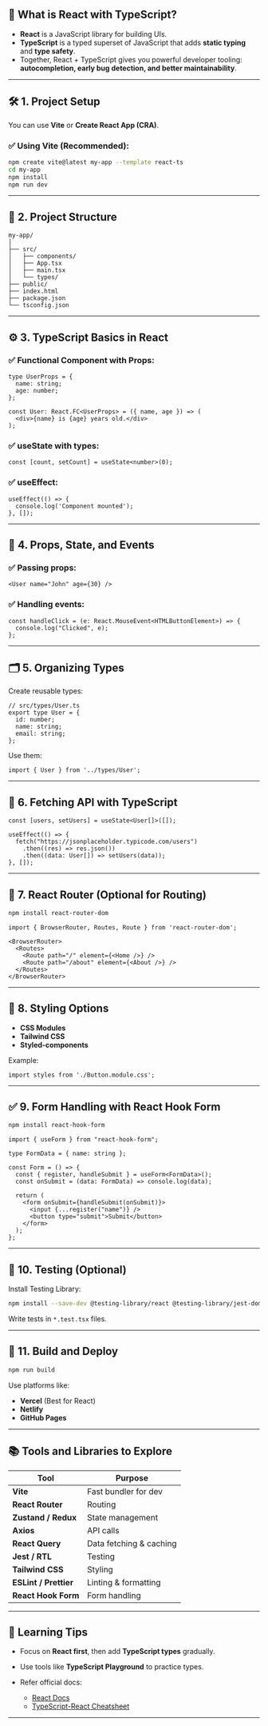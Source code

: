 
## 📘 **What is React with TypeScript?**

* **React** is a JavaScript library for building UIs.
* **TypeScript** is a typed superset of JavaScript that adds **static typing** and **type safety**.
* Together, React + TypeScript gives you powerful developer tooling: **autocompletion, early bug detection, and better maintainability**.

---

## 🛠️ **1. Project Setup**

You can use **Vite** or **Create React App (CRA)**.

### ✅ Using Vite (Recommended):

```bash
npm create vite@latest my-app --template react-ts
cd my-app
npm install
npm run dev
```

---

## 🧱 **2. Project Structure**

```
my-app/
│
├── src/
│   ├── components/
│   ├── App.tsx
│   ├── main.tsx
│   └── types/
├── public/
├── index.html
├── package.json
└── tsconfig.json
```

---

## ⚙️ **3. TypeScript Basics in React**

### ✅ Functional Component with Props:

```tsx
type UserProps = {
  name: string;
  age: number;
};

const User: React.FC<UserProps> = ({ name, age }) => (
  <div>{name} is {age} years old.</div>
);
```

### ✅ useState with types:

```tsx
const [count, setCount] = useState<number>(0);
```

### ✅ useEffect:

```tsx
useEffect(() => {
  console.log('Component mounted');
}, []);
```

---

## 🧩 **4. Props, State, and Events**

### ✅ Passing props:

```tsx
<User name="John" age={30} />
```

### ✅ Handling events:

```tsx
const handleClick = (e: React.MouseEvent<HTMLButtonElement>) => {
  console.log("Clicked", e);
};
```

---

## 🗂️ **5. Organizing Types**

Create reusable types:

```tsx
// src/types/User.ts
export type User = {
  id: number;
  name: string;
  email: string;
};
```

Use them:

```tsx
import { User } from '../types/User';
```

---

## 🔄 **6. Fetching API with TypeScript**

```tsx
const [users, setUsers] = useState<User[]>([]);

useEffect(() => {
  fetch("https://jsonplaceholder.typicode.com/users")
    .then((res) => res.json())
    .then((data: User[]) => setUsers(data));
}, []);
```

---

## 🧪 **7. React Router (Optional for Routing)**

```bash
npm install react-router-dom
```

```tsx
import { BrowserRouter, Routes, Route } from 'react-router-dom';

<BrowserRouter>
  <Routes>
    <Route path="/" element={<Home />} />
    <Route path="/about" element={<About />} />
  </Routes>
</BrowserRouter>
```

---

## 🎨 **8. Styling Options**

* **CSS Modules**
* **Tailwind CSS**
* **Styled-components**

Example:

```tsx
import styles from './Button.module.css';
```

---

## ✅ **9. Form Handling with React Hook Form**

```bash
npm install react-hook-form
```

```tsx
import { useForm } from "react-hook-form";

type FormData = { name: string };

const Form = () => {
  const { register, handleSubmit } = useForm<FormData>();
  const onSubmit = (data: FormData) => console.log(data);

  return (
    <form onSubmit={handleSubmit(onSubmit)}>
      <input {...register("name")} />
      <button type="submit">Submit</button>
    </form>
  );
};
```

---

## 🧪 **10. Testing (Optional)**

Install Testing Library:

```bash
npm install --save-dev @testing-library/react @testing-library/jest-dom
```

Write tests in `*.test.tsx` files.

---

## 🚀 **11. Build and Deploy**

```bash
npm run build
```

Use platforms like:

* **Vercel** (Best for React)
* **Netlify**
* **GitHub Pages**

---

## 📚 Tools and Libraries to Explore

| Tool                  | Purpose                 |
| --------------------- | ----------------------- |
| **Vite**              | Fast bundler for dev    |
| **React Router**      | Routing                 |
| **Zustand / Redux**   | State management        |
| **Axios**             | API calls               |
| **React Query**       | Data fetching & caching |
| **Jest / RTL**        | Testing                 |
| **Tailwind CSS**      | Styling                 |
| **ESLint / Prettier** | Linting & formatting    |
| **React Hook Form**   | Form handling           |

---

## 🧠 Learning Tips

* Focus on **React first**, then add **TypeScript types** gradually.
* Use tools like **TypeScript Playground** to practice types.
* Refer official docs:

  * [React Docs](https://react.dev)
  * [TypeScript-React Cheatsheet](https://react-typescript-cheatsheet.netlify.app)

---


